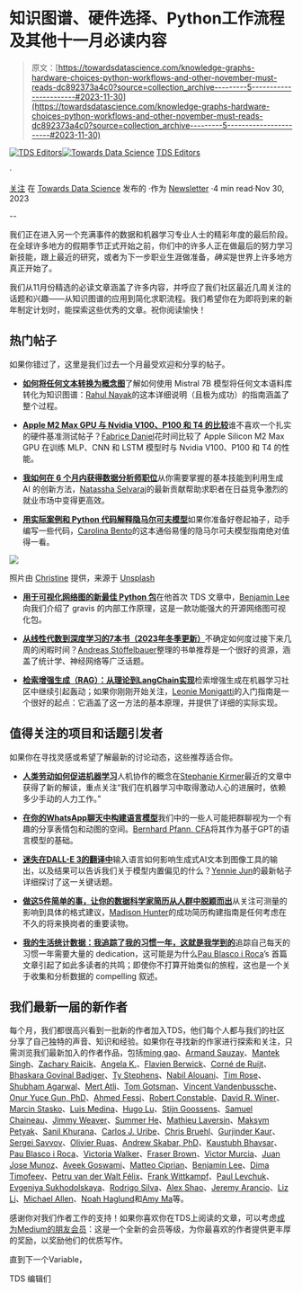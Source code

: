 # 知识图谱、硬件选择、Python工作流程及其他十一月必读内容

> 原文：[https://towardsdatascience.com/knowledge-graphs-hardware-choices-python-workflows-and-other-november-must-reads-dc892373a4c0?source=collection_archive---------5-----------------------#2023-11-30](https://towardsdatascience.com/knowledge-graphs-hardware-choices-python-workflows-and-other-november-must-reads-dc892373a4c0?source=collection_archive---------5-----------------------#2023-11-30)

[](https://towardsdatascience.medium.com/?source=post_page-----dc892373a4c0--------------------------------)[![TDS Editors](../Images/4b2d1beaf4f6dcf024ffa6535de3b794.png)](https://towardsdatascience.medium.com/?source=post_page-----dc892373a4c0--------------------------------)[](https://towardsdatascience.com/?source=post_page-----dc892373a4c0--------------------------------)[![Towards Data Science](../Images/a6ff2676ffcc0c7aad8aaf1d79379785.png)](https://towardsdatascience.com/?source=post_page-----dc892373a4c0--------------------------------) [TDS Editors](https://towardsdatascience.medium.com/?source=post_page-----dc892373a4c0--------------------------------)

·

[关注](https://medium.com/m/signin?actionUrl=https%3A%2F%2Fmedium.com%2F_%2Fsubscribe%2Fuser%2F7e12c71dfa81&operation=register&redirect=https%3A%2F%2Ftowardsdatascience.com%2Fknowledge-graphs-hardware-choices-python-workflows-and-other-november-must-reads-dc892373a4c0&user=TDS+Editors&userId=7e12c71dfa81&source=post_page-7e12c71dfa81----dc892373a4c0---------------------post_header-----------) 在 [Towards Data Science](https://towardsdatascience.com/?source=post_page-----dc892373a4c0--------------------------------) 发布的 ·作为 [Newsletter](/newsletter?source=post_page-----dc892373a4c0--------------------------------) ·4 min read·Nov 30, 2023[](https://medium.com/m/signin?actionUrl=https%3A%2F%2Fmedium.com%2F_%2Fvote%2Ftowards-data-science%2Fdc892373a4c0&operation=register&redirect=https%3A%2F%2Ftowardsdatascience.com%2Fknowledge-graphs-hardware-choices-python-workflows-and-other-november-must-reads-dc892373a4c0&user=TDS+Editors&userId=7e12c71dfa81&source=-----dc892373a4c0---------------------clap_footer-----------)

--

[](https://medium.com/m/signin?actionUrl=https%3A%2F%2Fmedium.com%2F_%2Fbookmark%2Fp%2Fdc892373a4c0&operation=register&redirect=https%3A%2F%2Ftowardsdatascience.com%2Fknowledge-graphs-hardware-choices-python-workflows-and-other-november-must-reads-dc892373a4c0&source=-----dc892373a4c0---------------------bookmark_footer-----------)

我们正在进入另一个充满事件的数据和机器学习专业人士的精彩年度的最后阶段。在全球许多地方的假期季节正式开始之前，你们中的许多人正在做最后的努力学习新技能，跟上最近的研究，或者为下一步职业生涯做准备，*确实*是世界上许多地方真正开始了。

我们从11月份精选的必读文章涵盖了许多内容，并呼应了我们社区最近几周关注的话题和兴趣——从知识图谱的应用到简化求职流程。我们希望你在为即将到来的新年制定计划时，能探索这些优秀的文章。祝你阅读愉快！

## 热门帖子

如果你错过了，这里是我们过去一个月最受欢迎和分享的帖子。

+   [**如何将任何文本转换为概念图**](/how-to-convert-any-text-into-a-graph-of-concepts-110844f22a1a)了解如何使用 Mistral 7B 模型将任何文本语料库转化为知识图谱：[Rahul Nayak](https://medium.com/u/473e87f4b733?source=post_page-----dc892373a4c0--------------------------------)的这本详细说明（且极为成功）的指南涵盖了整个过程。

+   [**Apple M2 Max GPU 与 Nvidia V100、P100 和 T4 的比较**](/apple-m2-max-gpu-vs-nvidia-v100-p100-and-t4-8b0d18d08894)谁不喜欢一个扎实的硬件基准测试帖子？[Fabrice Daniel](https://medium.com/u/926442548db0?source=post_page-----dc892373a4c0--------------------------------)花时间比较了 Apple Silicon M2 Max GPU 在训练 MLP、CNN 和 LSTM 模型时与 Nvidia V100、P100 和 T4 的性能。

+   [**我如何在 6 个月内获得数据分析师职位**](/how-i-got-a-data-analyst-job-in-6-months-cc6180de06c3)从你需要掌握的基本技能到利用生成 AI 的创新方法，[Natassha Selvaraj](https://medium.com/u/6a2ef1b1f09d?source=post_page-----dc892373a4c0--------------------------------)的最新贡献帮助求职者在日益竞争激烈的就业市场中变得更高效。

+   [**用实际案例和 Python 代码解释隐马尔可夫模型**](/hidden-markov-models-explained-with-a-real-life-example-and-python-code-2df2a7956d65)如果你准备好卷起袖子，动手编写一些代码，[Carolina Bento](https://medium.com/u/e960c0367546?source=post_page-----dc892373a4c0--------------------------------)的这本通俗易懂的隐马尔可夫模型指南绝对值得一看。

![](../Images/06711f456c4bf08bf65278bfbf16eaa2.png)

照片由 [Christine](https://unsplash.com/@studio_cj?utm_source=medium&utm_medium=referral) 提供，来源于 [Unsplash](https://unsplash.com/?utm_source=medium&utm_medium=referral)

+   [**用于可视化网络图的新最佳 Python 包**](/the-new-best-python-package-for-visualising-network-graphs-e220d59e054e)在他首次 TDS 文章中，[Benjamin Lee](https://medium.com/u/4d3d41f467d1?source=post_page-----dc892373a4c0--------------------------------)向我们介绍了 gravis 的内部工作原理，这是一款功能强大的开源网络图可视化包。

+   [**从线性代数到深度学习的7本书（2023年冬季更新）**](/from-linear-algebra-to-deep-learning-in-7-books-winter-2023-update-8df2b706a0b1)不确定如何度过接下来几周的闲暇时间？[Andreas Stöffelbauer](https://medium.com/u/b06af985ef2?source=post_page-----dc892373a4c0--------------------------------)整理的书单推荐是一个很好的资源，涵盖了统计学、神经网络等广泛话题。

+   [**检索增强生成（RAG）：从理论到LangChain实现**](/retrieval-augmented-generation-rag-from-theory-to-langchain-implementation-4e9bd5f6a4f2)检索增强生成在机器学习社区中继续引起轰动；如果你刚刚开始关注，[Leonie Monigatti](https://medium.com/u/3a38da70d8dc?source=post_page-----dc892373a4c0--------------------------------)的入门指南是一个很好的起点：它涵盖了这一方法的基本原理，并提供了详细的实际实现。

## 值得关注的项目和话题引发者

如果你在寻找灵感或希望了解最新的讨论动态，这些推荐适合你。

+   [**人类劳动如何促进机器学习**](/how-human-labor-enables-machine-learning-367feee8bc91)人机协作的概念在[Stephanie Kirmer](https://medium.com/u/a8dc77209ef3?source=post_page-----dc892373a4c0--------------------------------)最近的文章中获得了新的解读，重点关注“我们在机器学习中取得激动人心的进展时，依赖多少手动的人力工作。”

+   [**在你的WhatsApp聊天中构建语言模型**](/build-a-language-model-on-your-whatsapp-chats-31264a9ced90)我们中的一些人可能把群聊视为一个有趣的分享表情包和动图的空间。[Bernhard Pfann, CFA](https://medium.com/u/b2add0f92c53?source=post_page-----dc892373a4c0--------------------------------)将其作为基于GPT的语言模型的基础。

+   [**迷失在DALL-E 3的翻译中**](/lost-in-dall-e-3-translation-b85a3958b9d6)输入语言如何影响生成式AI文本到图像工具的输出，以及结果可以告诉我们关于模型内置偏见的什么？[Yennie Jun](https://medium.com/u/12ca1ab81192?source=post_page-----dc892373a4c0--------------------------------)的最新帖子详细探讨了这一关键话题。

+   [**做这5件简单的事，让你的数据科学家简历从人群中脱颖而出**](/do-these-5-simple-things-to-make-your-data-scientist-resume-stand-out-from-the-crowd-eaea92cdab13)从关注可测量的影响到具体的格式建议，[Madison Hunter](https://medium.com/u/6a8c6841e521?source=post_page-----dc892373a4c0--------------------------------)的成功简历构建指南是任何考虑在不久的将来换岗者的重要读物。

+   [**我的生活统计数据：我追踪了我的习惯一年，这就是我学到的**](/my-life-stats-i-tracked-my-habits-for-a-year-and-this-is-what-i-learned-4f9c3d374889)追踪自己每天的习惯一年需要大量的 dedication，这可能是为什么[Pau Blasco i Roca](https://medium.com/u/3d2794622a0f?source=post_page-----dc892373a4c0--------------------------------)’s 首篇文章引起了如此多读者的共鸣；即使你不打算开始类似的旅程，这也是一个关于收集和分析数据的 compelling 叙述。

## 我们最新一届的新作者

每个月，我们都很高兴看到一批新的作者加入TDS，他们每个人都与我们的社区分享了自己独特的声音、知识和经验。如果你在寻找新的作家进行探索和关注，只需浏览我们最新加入的作者作品，包括[ming gao](https://medium.com/u/56b61a38427c?source=post_page-----dc892373a4c0--------------------------------)、[Armand Sauzay](https://medium.com/u/6ce70a13b962?source=post_page-----dc892373a4c0--------------------------------)、[Mantek Singh](https://medium.com/u/1681a69f3c43?source=post_page-----dc892373a4c0--------------------------------)、[Zachary Raicik](https://medium.com/u/28b350f36c59?source=post_page-----dc892373a4c0--------------------------------)、[Angela K.](https://medium.com/u/71a92e26b2aa?source=post_page-----dc892373a4c0--------------------------------)、[Flavien Berwick](https://medium.com/u/615f38f3989a?source=post_page-----dc892373a4c0--------------------------------)、[Corné de Ruijt](https://medium.com/u/1f0cb0fecf09?source=post_page-----dc892373a4c0--------------------------------)、[Bhaskara Govinal Badiger](https://medium.com/u/c2084c3fd87?source=post_page-----dc892373a4c0--------------------------------)、[Ty Stephens](https://medium.com/u/e75d657968df?source=post_page-----dc892373a4c0--------------------------------)、[Nabil Alouani](https://medium.com/u/7e6956110712?source=post_page-----dc892373a4c0--------------------------------)、[Tim Rose](https://medium.com/u/b2b238bba8ac?source=post_page-----dc892373a4c0--------------------------------)、[Shubham Agarwal](https://medium.com/u/dd67f0fc7318?source=post_page-----dc892373a4c0--------------------------------)、[Mert Atli](https://medium.com/u/f38e5ad771a7?source=post_page-----dc892373a4c0--------------------------------)、[Tom Gotsman](https://medium.com/u/9e381e082139?source=post_page-----dc892373a4c0--------------------------------)、[Vincent Vandenbussche](https://medium.com/u/6c53f1364ba9?source=post_page-----dc892373a4c0--------------------------------)、[Onur Yuce Gun, PhD](https://medium.com/u/8ec932e84e54?source=post_page-----dc892373a4c0--------------------------------)、[Ahmed Fessi](https://medium.com/u/37fb6215fe2c?source=post_page-----dc892373a4c0--------------------------------)、[Robert Constable](https://medium.com/u/ccf6eef145fa?source=post_page-----dc892373a4c0--------------------------------)、[David R. Winer](https://medium.com/u/b2e18ae49c3e?source=post_page-----dc892373a4c0--------------------------------)、[Marcin Stasko](https://medium.com/u/d8736adba55?source=post_page-----dc892373a4c0--------------------------------)、[Luis Medina](https://medium.com/u/562a027a34f0?source=post_page-----dc892373a4c0--------------------------------)、[Hugo Lu](https://medium.com/u/202d118f4cb9?source=post_page-----dc892373a4c0--------------------------------)、[Stijn Goossens](https://medium.com/u/fc2031bc0292?source=post_page-----dc892373a4c0--------------------------------)、[Samuel Chaineau](https://medium.com/u/71edae854a7f?source=post_page-----dc892373a4c0--------------------------------)、[Jimmy Weaver](https://medium.com/u/73e4cc6810b7?source=post_page-----dc892373a4c0--------------------------------)、[Summer He](https://medium.com/u/c98d2c413ea1?source=post_page-----dc892373a4c0--------------------------------)、[Mathieu Laversin](https://medium.com/u/d6ebca0f38b4?source=post_page-----dc892373a4c0--------------------------------)、[Maksym Petyak](https://medium.com/u/2ab7d66fcd36?source=post_page-----dc892373a4c0--------------------------------)、[Sanil Khurana](https://medium.com/u/2bda56b80bb9?source=post_page-----dc892373a4c0--------------------------------)、[Carlos J. Uribe](https://medium.com/u/4337eddb94ed?source=post_page-----dc892373a4c0--------------------------------)、[Chris Bruehl](https://medium.com/u/8ade87570fa3?source=post_page-----dc892373a4c0--------------------------------)、[Gurjinder Kaur](https://medium.com/u/79ee1ef48e0c?source=post_page-----dc892373a4c0--------------------------------)、[Sergei Savvov](https://medium.com/u/227c6aaec11a?source=post_page-----dc892373a4c0--------------------------------)、[Olivier Ruas](https://medium.com/u/fac3becb3fd6?source=post_page-----dc892373a4c0--------------------------------)、[Andrew Skabar, PhD](https://medium.com/u/95140850a5ea?source=post_page-----dc892373a4c0--------------------------------)、[Kaustubh Bhavsar](https://medium.com/u/3c727e10b97f?source=post_page-----dc892373a4c0--------------------------------)、[Pau Blasco i Roca](https://medium.com/u/3d2794622a0f?source=post_page-----dc892373a4c0--------------------------------)、[Victoria Walker](https://medium.com/u/e435c6c8715b?source=post_page-----dc892373a4c0--------------------------------)、[Fraser Brown](https://medium.com/u/1843b94382f?source=post_page-----dc892373a4c0--------------------------------)、[Victor Murcia](https://medium.com/u/5a3b921bcf52?source=post_page-----dc892373a4c0--------------------------------)、[Juan Jose Munoz](https://medium.com/u/c4fd0e1cff25?source=post_page-----dc892373a4c0--------------------------------)、[Aveek Goswami](https://medium.com/u/ff6c39b7b31a?source=post_page-----dc892373a4c0--------------------------------)、[Matteo Ciprian](https://medium.com/u/975b976da56a?source=post_page-----dc892373a4c0--------------------------------)、[Benjamin Lee](https://medium.com/u/4d3d41f467d1?source=post_page-----dc892373a4c0--------------------------------)、[Dima Timofeev](https://medium.com/u/1df0a90be7e9?source=post_page-----dc892373a4c0--------------------------------)、[Petru van der Walt Félix](https://medium.com/u/cbed5bbff251?source=post_page-----dc892373a4c0--------------------------------)、[Frank Wittkampf](https://medium.com/u/556a60f9c64b?source=post_page-----dc892373a4c0--------------------------------)、[Paul Levchuk](https://medium.com/u/969e274c8d6d?source=post_page-----dc892373a4c0--------------------------------)、[Evgeniya Sukhodolskaya](https://medium.com/u/ab8927d88a52?source=post_page-----dc892373a4c0--------------------------------)、[Rodrigo Silva](https://medium.com/u/222e82adf972?source=post_page-----dc892373a4c0--------------------------------)、[Alex Shao](https://medium.com/u/723362c2a30f?source=post_page-----dc892373a4c0--------------------------------)、[Jeremy Arancio](https://medium.com/u/7a4c4019f28e?source=post_page-----dc892373a4c0--------------------------------)、[Liz Li](https://medium.com/u/dc3f793d765a?source=post_page-----dc892373a4c0--------------------------------)、[Michael Allen](https://medium.com/u/82abbb73efe6?source=post_page-----dc892373a4c0--------------------------------)、[Noah Haglund](https://medium.com/u/e93013369dfc?source=post_page-----dc892373a4c0--------------------------------)和[Amy Ma](https://medium.com/u/d6d8df787b?source=post_page-----dc892373a4c0--------------------------------)等。

感谢你对我们作者工作的支持！如果你喜欢你在TDS上阅读的文章，可以考虑[成为Medium的朋友会员](https://blog.medium.com/become-a-friend-of-medium-dd2fa7bf16c3)：这是一个全新的会员等级，为你最喜欢的作者提供更丰厚的奖励，以奖励他们的优质写作。

直到下一个Variable，

TDS 编辑们
